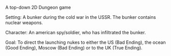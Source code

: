A top-down 2D Dungeon game

Setting:
A bunker during the cold war in the USSR. The bunker contains nuclear weapons.

Character:
An american spy/soldier, who has infiltrated the bunker.

Goal:
To direct the launching nukes to either the US (Bad Ending), the ocean (Good Ending), Moscow (Bad Ending) or to the UK (True Ending).
